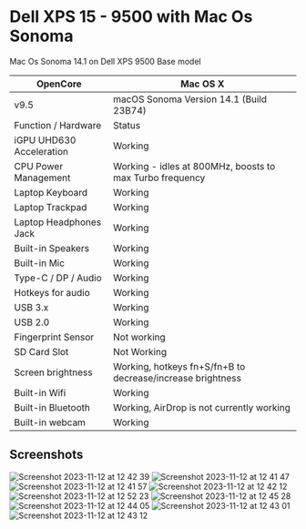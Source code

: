 # Dell XPS 15 - 9500 with Mac Os Sonoma
Mac Os Sonoma 14.1 on Dell XPS 9500 Base model

| OpenCore | Mac OS X |
|------------|-------------|
| v9.5 | macOS Sonoma Version 14.1 (Build 23B74) |
| Function / Hardware	| Status |
| iGPU UHD630 Acceleration | 	Working | 
| CPU Power Management	| Working - idles at 800MHz, boosts to max Turbo frequency | 
| Laptop Keyboard	| Working | 
| Laptop Trackpad	| Working | 
| Laptop Headphones Jack | 	Working | 
| Built-in Speakers | Working | 
| Built-in Mic | 	Working  |
| Type-C / DP / Audio | Working | 
| Hotkeys for audio | Working | 
| USB 3.x	| Working | 
| USB 2.0	|  Working | 
| Fingerprint Sensor | 	Not working | 
| SD Card Slot | 	Not Working | 
| Screen brightness	| Working, hotkeys fn+S/fn+B to decrease/increase brightness | 
| Built-in Wifi	| Working | 
| Built-in Bluetooth | Working, AirDrop is not currently working | 
| Built-in webcam | Working | 

## Screenshots
![Screenshot 2023-11-12 at 12 42 39](https://github.com/m3dkata/Dell-XPS-15-9500-Mac-Os-Sonoma/assets/91957938/c7e361e6-8498-4188-94c3-1f3e20debe1e)
![Screenshot 2023-11-12 at 12 41 47](https://github.com/m3dkata/Dell-XPS-15-9500-Mac-Os-Sonoma/assets/91957938/666c5781-3e98-426d-a796-139d4169a2c6)
![Screenshot 2023-11-12 at 12 41 57](https://github.com/m3dkata/Dell-XPS-15-9500-Mac-Os-Sonoma/assets/91957938/ca721e4a-b269-409e-9227-cf963a8b983d)
![Screenshot 2023-11-12 at 12 42 12](https://github.com/m3dkata/Dell-XPS-15-9500-Mac-Os-Sonoma/assets/91957938/cf44d372-8fbb-413f-a788-105f99c2fbdb)
![Screenshot 2023-11-12 at 12 52 23](https://github.com/m3dkata/Dell-XPS-15-9500-Mac-Os-Sonoma/assets/91957938/f8239e3a-2eb1-40ee-8a30-74f2e6c0299d)
![Screenshot 2023-11-12 at 12 45 28](https://github.com/m3dkata/Dell-XPS-15-9500-Mac-Os-Sonoma/assets/91957938/4b04713b-8937-41a4-8389-78c5676a4e70)
![Screenshot 2023-11-12 at 12 44 05](https://github.com/m3dkata/Dell-XPS-15-9500-Mac-Os-Sonoma/assets/91957938/18178676-8540-4b91-a935-a0eecd8e0c34)
![Screenshot 2023-11-12 at 12 43 01](https://github.com/m3dkata/Dell-XPS-15-9500-Mac-Os-Sonoma/assets/91957938/20fcd92d-bc69-4c7a-a234-0cf65a17b78e)
![Screenshot 2023-11-12 at 12 43 12](https://github.com/m3dkata/Dell-XPS-15-9500-Mac-Os-Sonoma/assets/91957938/22bb0098-f06c-469d-b437-cfafdd595deb)
